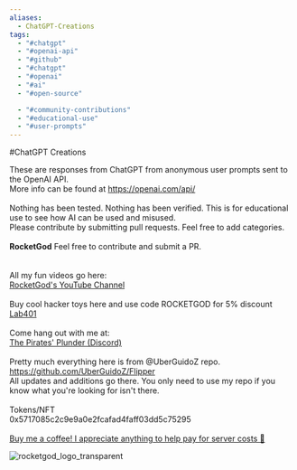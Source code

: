 ```yaml
---
aliases:
  - ChatGPT-Creations
tags:
  - "#chatgpt"
  - "#openai-api"
  - "#github"
  - "#chatgpt"
  - "#openai"
  - "#ai"
  - "#open-source"

  - "#community-contributions"
  - "#educational-use"
  - "#user-prompts"
---
```

#ChatGPT Creations

These are responses from ChatGPT from anonymous user prompts sent to the OpenAI API.<br>
More info can be found at <a href="https://openai.com/api/">https://openai.com/api/</a><br>
<br>
Nothing has been tested. Nothing has been verified. This is for educational use to see how AI can be used and misused.<br>
Please contribute by submitting pull requests. Feel free to add categories.<br>
<br>
**RocketGod**
Feel free to contribute and submit a PR.<br>
<br>
<br>
All my fun videos go here:<br>
<a href="https://youtube.com/@lordRocketGod">RocketGod's YouTube Channel</a><br>
<br>
Buy cool hacker toys here and use code ROCKETGOD for 5% discount<br>
<a href="https://lab401.com/r?id=iop7bf">Lab401</a><br>
<br>
Come hang out with me at:<br>
<a href="https://discord.gg/5DMM6RNtG8">The Pirates' Plunder (Discord)</a><br>
<br>
Pretty much everything here is from @UberGuidoZ repo.<br>
<a href="https://github.com/UberGuidoZ/Flipper">https://github.com/UberGuidoZ/Flipper</a><br>
All updates and additions go there. You only need to use my repo if you know what you're looking for isn't there.<br>
<br>
Tokens/NFT<br>
0x5717085c2c9e9a0e2fcafad4faff03dd5c75295<br>
<br>
<a href="https://www.buymeacoffee.com/RocketGod">Buy me a coffee! I appreciate anything to help pay for server costs 🥰</a>

![rocketgod_logo_transparent](https://user-images.githubusercontent.com/57732082/213221533-171b37da-46e5-4661-ac47-c7f23d24b816.png)
